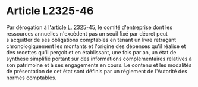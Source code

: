 # Article L2325-46

Par dérogation à [l'article L. 2325-45][1], le comité d'entreprise dont les ressources annuelles n'excèdent pas un seuil fixé par décret peut s'acquitter de ses obligations comptables en tenant un livre retraçant chronologiquement les montants et l'origine des dépenses qu'il réalise et des recettes qu'il perçoit et en établissant, une fois par an, un état de synthèse simplifié portant sur des informations complémentaires relatives à son patrimoine et à ses engagements en cours. Le contenu et les modalités de présentation de cet état sont définis par un règlement de l'Autorité des normes comptables.

 [1]: /affichCodeArticle.do?cidTexte=LEGITEXT000006072050&idArticle=LEGIARTI000028689856&dateTexte=&categorieLien=cid